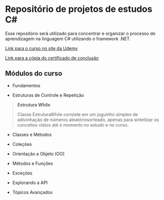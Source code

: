 # Repositório de projetos de estudos C#

Esse repositório será utilizado para concentrar e organizar o processo de aprendizagem na linguagem C# utilizando o framework .NET.

[Link para o curso no site da Udemy](https://www.udemy.com/share/101qHe3@GtKq3P9ncm1UWh4qIhc4M4KwZA9VoUnttoJDxwwaEoiwJzELKkCV1cmH4UVaHuCI/)

[Link para a cópia do certificado de conclusão](https://drive.google.com/file/d/1ppgKvBCvrEJJ_tImcEdL9BEWHWCsE5Zp/view?usp=sharing)


## Módulos do curso

 * Fundamentos

 * Estruturas de Controle e Repetição

> **Estrutura While**
> 
> Classe EstruturaWhile consiste em um joguinho simples de adivinhação de números aleatóriosorteado, apenas para sintetizar os conceitos vistos até o momento no estudo e no curso.

 * Classes e Métodos

 * Coleções

 * Orientação a Objeto (OO)

 * Métodos e Funções

 * Exceções

 * Explorando a API

 * Tópicos Avançados